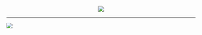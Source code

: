 
<p align="center">
  <img src="https://img.shields.io/badge/Focus-CyberSecurity-f2dbc2?style=for-the-badge&logo=lock&logoColor=black"     />
</p>

---

<img src="https://github-readme-activity-graph.vercel.app/graph?username=anyocher&bg_color=white&color=ffe4c7&line=fff&point=f5c187&area=true&hide_border=true">


<!--

v
<p align="center">
  <img width="38%" src="https://github-readme-stats.vercel.app/api/top-langs/?username=anyocher&layout=compact&hide_border=true&title_color=ffffff&text_color=ffffff&bg_color=0d1117" />
</p>
<p align="center">
<img src="https://github-readme-stats.vercel.app/api?username=anyocher&show_icons=true&theme=github_dark&hide_border=true&title_color=ffffff&icon_color=ffffff&text_color=ffffff" />
</p>
<img src="https://img.shields.io/badge/Security-Ethical%20Hacker-4f1d82?style=for-the-badge&logo=shield&logoColor=white" />
--!>




